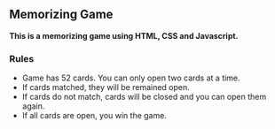 ## Memorizing Game
**This is a memorizing game using HTML, CSS and Javascript.**

### Rules
+ Game has 52 cards. You can only open two cards at a time.
+ If cards matched, they will be remained open.
+ If cards do not match, cards will be closed and you can open them again.
+ If all cards are open, you win the game.